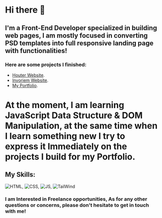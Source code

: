 # Hi there 👋


## I'm a Front-End Developer specialized in building web pages, I am mostly focused in converting PSD templates into full responsive landing page with functionalities!

### Here are some projects I finished:
- [Houter Website](https://github.com/ermalwebdev/houter).
- [Invoriem Website](https://github.com/ermalwebdev/invoriem).
- [My Portfolio](https://github.com/ermalwebdev/ermalshala).

# At the moment, I am learning JavaScript Data Structure & DOM Manipulation, at the same time when I learn something new I try to express it Immediately on the projects I build for my Portfolio.

## My Skills:

![HTML](https://user-images.githubusercontent.com/101928596/233100432-d96f8a3f-72df-4233-b2ae-513a54d2515c.png), ![CSS](https://user-images.githubusercontent.com/101928596/233100703-1e9be39c-e66a-4092-a08c-11e88c3169e6.png), ![JS](https://user-images.githubusercontent.com/101928596/233100895-f852967f-fdcf-46c1-800f-90b7c76eeda2.png), ![TailWind](https://user-images.githubusercontent.com/101928596/233101050-6b0ae8d8-b0e7-4fbb-9477-4f8b5eb372f3.png)

### I am Interested in Freelance opportunities, As for any other questions or concerns, please don't hesitate to get in touch with me!
